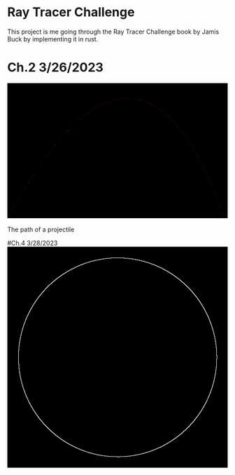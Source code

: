 # Ray Tracer Challenge
This project is me going through the Ray Tracer Challenge book by Jamis Buck by implementing it in rust.
# Ch.2 3/26/2023
![alt text](https://github.com/jmstevers/rust-ray-tracer-challenge/blob/main/images/projectile.jpg?raw=true)

The path of a projectile

#Ch.4 3/28/2023
![alt text](https://github.com/jmstevers/rust-ray-tracer-challenge/blob/main/images/circle.png?raw=true)
